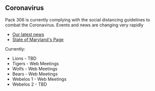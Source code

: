 ## <i class="fas fa-biohazard"></i> Coronavirus ##

Pack 306 is currently complying with the social distancing guidelines to combat the Coronavirus. Events and news are changing very rapidly

* [Our latest news](/events/2019-2020/covid/)
* [State of Maryland's Page](https://coronavirus.maryland.gov)

Currently:

* Lions - TBD
* Tigers - Web Meetings
* Wolfs - Web Meetings
* Bears - Web Meetings
* Webelos 1 - Web Meetings
* Webelos 2 - TBD
